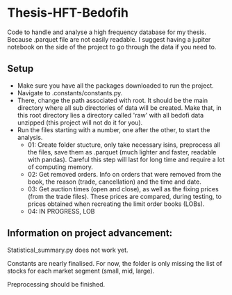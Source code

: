 # Thesis-HFT-Bedofih
Code to handle and analyse a high frequency database for my thesis.
Because .parquet file are not easily readable. I suggest having a jupiter notebook on the side of the project to go through the data if you need to.

## Setup
- Make sure you have all the packages downloaded to run the project.
- Navigate to .constants/constants.py.
- There, change the path associated with root. It should be the main directory where all sub directories of data will be created. Make that, in this root directory lies a directory called 'raw' with all bedofi data unzipped (this project will not do it for you).
- Run the files starting with a number, one after the other, to start the analysis. 
    - 01: Create folder stucture, only take necessary isins, preprocess all the files, save them as .parquet (much lighter and faster, readable with pandas). Careful this step will last for long time and require a lot of computing memory.
    - 02: Get removed orders. Info on orders that were removed from the book, the reason (trade, cancellation) and the time and date.
    - 03: Get auction times (open and close), as well as the fixing prices (from the trade files). These prices are compared, during testing, to prices obtained when recreating the limit order books (LOBs).
    - 04: IN PROGRESS, LOB


## Information on project advancement:

Statistical_summary.py does not work yet.

Constants are nearly finalised. For now, the folder is only missing the list of stocks for each market segment (small, mid, large).

Preprocessing should be finished.

